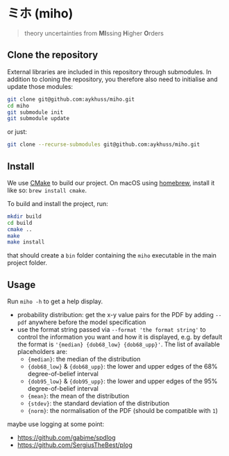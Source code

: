 # ミホ (miho) 
> theory uncertainties from **MI**ssing **H**igher **O**rders

## Clone the repository

External libraries are included in this repository through submodules. In addition to cloning the repository, you therefore also need to initialise and update those modules:
```bash
git clone git@github.com:aykhuss/miho.git
cd miho
git submodule init
git submodule update
```

or just:
```bash
git clone --recurse-submodules git@github.com:aykhuss/miho.git
```

## Install

We use [CMake](https://cmake.org/) to build our project. 
On macOS using [homebrew](https://brew.sh/), install it like so: `brew install cmake`.

To build and install the project, run:
```bash
mkdir build
cd build
cmake ..
make
make install
```
that should create a `bin` folder containing the `miho` executable in the main project folder. 


## Usage

Run `miho -h` to get a help display. 

* probability distribution: get the x-y value pairs for the PDF by adding `--pdf` anywhere before the model specification
* use the format string passed via `--format 'the format string'` to control the information you want and how it is displayed, e.g. by default the format is `'{median} {dob68_low} {dob68_upp}'`. The list of available placeholders are:
    - `{median}`: the median of the distribution
    - `{dob68_low}` & `{dob68_upp}`: the lower and upper edges of the 68% degree-of-belief interval
    - `{dob95_low}` & `{dob95_upp}`: the lower and upper edges of the 95% degree-of-belief interval
    - `{mean}`: the mean of the distribution
    - `{stdev}`: the standard deviation of the distribution
    - `{norm}`: the normalisation of the PDF (should be compatible with `1`)

maybe use logging at some point:
* https://github.com/gabime/spdlog
* https://github.com/SergiusTheBest/plog
